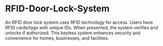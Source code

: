 # RFID-Door-Lock-System
An RFID door lock system uses RFID technology for access. Users have RFID cards/tags with unique IDs. When presented, the system verifies and unlocks if authorized. This keyless system enhances security and convenience for homes, businesses, and facilities.

